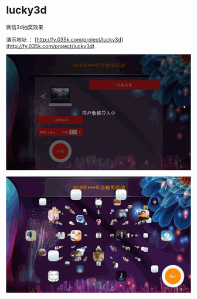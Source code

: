 # lucky3d
微信3d抽奖效果


演示地址 ： [http://fy.035k.com/project/lucky3d](http://fy.035k.com/project/lucky3d)

![演示一](https://github.com/515184405/file/blob/master/lucky3d.gif)

![演示二](https://github.com/515184405/file/blob/master/2.gif)
